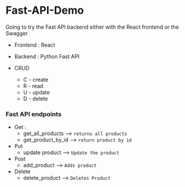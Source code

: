 # Fast-API-Demo

Going to try the Fast API backend either with the React frontend or the Swagger

* Frontend : React
* Backend : Python Fast API

* CRUD
  * C - create
  * R - read
  * U - update
  * D - delete  

### Fast API endpoints
* Get :
  * get_all_products --> `returns all products`
  * get_product_by_id --> `return product by id`
* Put
  * update product --> `Update the product`
* Post
  * add_product --> `Adds product`
* Delete
  * delete_product --> `Deletes Product`   
